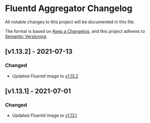 # Fluentd Aggregator Changelog

All notable changes to this project will be documented in this file.

The format is based on [Keep a Changelog](https://keepachangelog.com/en/1.0.0/),
and this project adheres to [Semantic Versioning](https://semver.org/spec/v2.0.0.html).

<!-- ## [Unreleased]
### Added
### Changed
### Deprecated
### Removed -->

## [v1.13.2] - 2021-07-13

### Changed

- Updated _Fluentd_ image to [v1.13.2](https://github.com/fluent/fluentd/blob/master/CHANGELOG.md#release-v1132---20210712)

## [v1.13.1] - 2021-07-01

### Changed

- Updated _Fluentd_ image to [v1.13.1](https://github.com/fluent/fluentd/blob/master/CHANGELOG.md#release-v1131---20210625)
